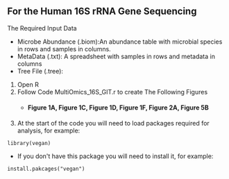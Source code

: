 ## For the Human 16S rRNA Gene Sequencing
The Required Input Data
* Microbe Abundance (.biom):An abundance table with microbial species in rows and samples in columns.
* MetaData (.txt): A spreadsheet with samples in rows and metadata in columns
* Tree File (.tree): 

1. Open R
1. Follow Code MultiOmics_16S_GIT.r to create The Following Figures
    * #### Figure 1A, Figure 1C, Figure 1D, Figure 1F, Figure 2A, Figure 5B
  1. At the start of the code you will need to load packages required for analysis, for example:
```
library(vegan)
```
* If you don't have this package you will need to install it, for example:
```
install.pakcages("vegan")
```
